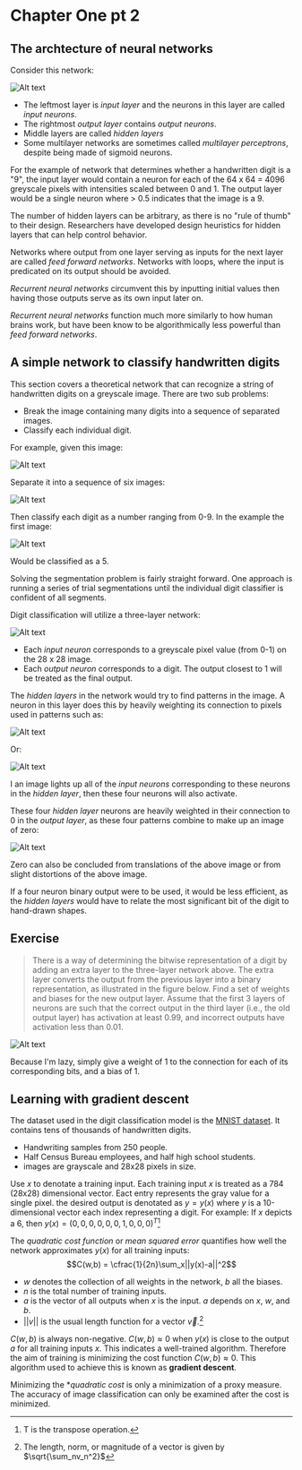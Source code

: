 # Chapter One pt 2

## The archtecture of neural networks

Consider this network:

![Alt text](images/exampleneuralnetwork.png)

- The leftmost layer is *input layer* and the neurons in this layer are called *input neurons*.
- The rightmost *output layer* contains *output neurons*.
- Middle layers are called *hidden layers*
- Some multilayer networks are sometimes called *multilayer perceptrons*, despite being made of sigmoid neurons.

For the example of network that determines whether a handwritten digit is a "9", the input layer would contain a neuron for each of the 64 x 64 = 4096 greyscale pixels with intensities scaled between 0 and 1. The output layer would be a single neuron where > 0.5 indicates that the image is a 9.

The number of hidden layers can be arbitrary, as there is no "rule of thumb" to their design. Researchers have developed design heuristics for hidden layers that can help control behavior.

Networks where output from one layer serving as inputs for the next layer are called *feed forward networks*. Networks with loops, where the input is predicated on its output should be avoided.

*Recurrent neural networks* circumvent this by inputting initial values then having those outputs serve as its own input later on.

*Recurrent neural networks* function much more similarly to how human brains work, but have been know to be algorithmically less powerful than *feed forward networks*.

## A simple network to classify handwritten digits

This section covers a theoretical network that can recognize a string of handwritten digits on a greyscale image. There are two sub problems:

- Break the image containing many digits into a sequence of separated images.
- Classify each individual digit.

For example, given this image:

![Alt text](images/sampleimagestring.png)

Separate it into a sequence of six images:

![Alt text](images/sampleimagesegmentation.png)

Then classify each digit as a number ranging from 0-9. In the example the first image:

![Alt text](images/five.png)

Would be classified as a 5.

Solving the segmentation problem is fairly straight forward. One approach is running a series of trial segmentations until the individual digit classifier is confident of all segments.

Digit classification will utilize a three-layer network:

![Alt text](images/digitalclassificationnetwork.png)

- Each *input neuron* corresponds to a greyscale pixel value (from 0-1) on the 28 x 28 image.
- Each *output neuron* corresponds to a digit. The output closest to 1 will be treated as the final output.

The *hidden layers* in the network would try to find patterns in the image. A neuron in this layer does this by heavily weighting its connection to pixels used in patterns such as:

![Alt text](images/pixelpattern1.png)

Or:

![Alt text](images/pixelpatterns234.png)

I an image lights up all of the *input neurons* corresponding to these neurons in the *hidden layer*, then these four neurons will also activate.

These four *hidden layer* neurons are heavily weighted in their connection to 0 in the *output layer*, as these four patterns combine to make up an image of zero:

![Alt text](images/zero.png)

Zero can also be concluded from translations of the above image or from slight distortions of the above image.

If a four neuron binary output were to be used, it would be less efficient, as the *hidden layers* would have to relate the most significant bit of the digit to hand-drawn shapes.

## Exercise

> There is a way of determining the bitwise representation of a digit by adding an extra layer to the three-layer network above. The extra layer converts the output from the previous layer into a binary representation, as illustrated in the figure below. Find a set of weights and biases for the new output layer. Assume that the first 3 layers of neurons are such that the correct output in the third layer (i.e., the old output layer) has activation at least 0.99, and incorrect outputs have activation less than 0.01.

![Alt text](images/digitaltobinarynetwork.png)

Because I'm lazy, simply give a weight of 1 to the connection for each of its corresponding bits, and a bias of 1.

## Learning with gradient descent

The dataset used in the digit classification model is the [MNIST dataset](http://yann.lecun.com/exdb/mnist/). It contains tens of thousands of handwritten digits.

- Handwriting samples from 250 people.
- Half Census Bureau employees, and half high school students.
- images are grayscale and 28x28 pixels in size.

Use $x$ to denotate a training input. Each training input $x$ is treated as a 784 (28x28) dimensional vector. Eact entry represents the gray value for a single pixel. the desired output is denotated as $y = y(x)$ where $y$ is a 10-dimensional vector each index representing a digit. For example: If $x$ depicts a 6, then $y(x) = (0,0,0,0,0,0,1,0,0,0)^T$[^1]

[^1]: T is the transpose operation.

The *quadratic cost function* or *mean squared error* quantifies how well the network approximates $y(x)$ for all training inputs:
$$C(w,b) = \cfrac{1}{2n}\sum_x||y(x)-a||^2$$

- $w$ denotes the collection of all weights in the network, $b$ all the biases.
- $n$ is the total number of training inputs.
- $a$ is the vector of all outputs when $x$ is the input. $a$ depends on $x$, $w$, and $b$.
- $||v||$ is the usual length function for a vector $\vec{v}$.[^2]

[^2]: The length, norm, or magnitude of a vector is given by $\sqrt{\sum_nv_n^2}$

$C(w, b)$ is always non-negative. $C(w, b) \approx 0$ when $y(x)$ is close to the output $a$ for all training inputs $x$. This indicates a well-trained algorithm. Therefore the aim of training is minimizing the cost function $C(w, b) \approx 0$. This algorithm used to achieve this is known as **gradient descent**.

Minimizing the **quadratic cost* is only a minimization of a proxy measure. The accuracy of image classification can only be examined after the cost is minimized.
